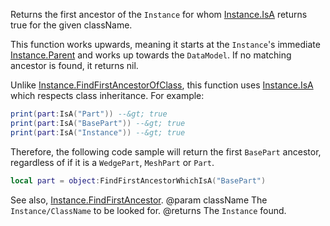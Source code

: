 Returns the first ancestor of the `Instance` for whom [Instance.IsA](https://developer.roblox.com/api-reference/function/Instance/IsA) returns true for the given className.

This function works upwards, meaning it starts at the `Instance`'s immediate [Instance.Parent](https://developer.roblox.com/api-reference/property/Instance/Parent) and works up towards the `DataModel`. If no matching ancestor is found, it returns nil.

Unlike [Instance.FindFirstAncestorOfClass](https://developer.roblox.com/api-reference/function/Instance/FindFirstAncestorOfClass), this function uses [Instance.IsA](https://developer.roblox.com/api-reference/function/Instance/IsA) which respects class inheritance. For example:

```lua
print(part:IsA("Part")) --&gt; true
print(part:IsA("BasePart")) --&gt; true
print(part:IsA("Instance")) --&gt; true
```

Therefore, the following code sample will return the first `BasePart` ancestor, regardless of if it is a `WedgePart`, `MeshPart` or `Part`.

```lua
local part = object:FindFirstAncestorWhichIsA("BasePart")
```

See also, [Instance.FindFirstAncestor](https://developer.roblox.com/api-reference/function/Instance/FindFirstAncestor).
@param className The `Instance/ClassName` to be looked for.
@returns The `Instance` found.